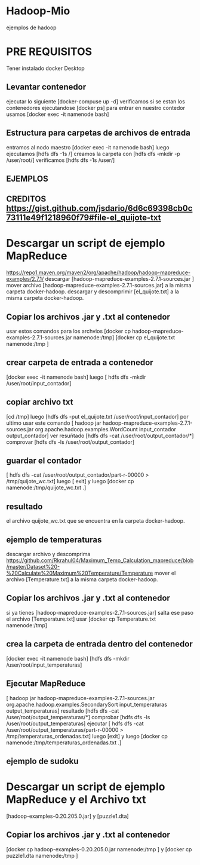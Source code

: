 # Hadoop-Mio
ejemplos de hadoop 
# PRE REQUISITOS
Tener instalado docker Desktop 
## Levantar contenedor
ejecutar lo siguiente [docker-compuse up -d]
verificamos si se estan los contenedores ejecutandose [docker ps]
para entrar en nuestro contedor usamos [docker exec -it namenode bash]
## Estructura para carpetas de archivos de entrada 
entramos al nodo maestro  [docker exec -it namenode bash]
luego ejecutamos [hdfs dfs -1s /]
creamos la carpeta con [hdfs dfs -mkdir -p /user/root/]
verificamos [hdfs dfs -1s /user/]
## EJEMPLOS
## CREDITOS https://gist.github.com/jsdario/6d6c69398cb0c73111e49f1218960f79#file-el_quijote-txt 
# Descargar un script de ejemplo MapReduce
https://repo1.maven.org/maven2/org/apache/hadoop/hadoop-mapreduce-examples/2.7.1/
descargar [hadoop-mapreduce-examples-2.7.1-sources.jar ]
mover archivo [hadoop-mapreduce-examples-2.7.1-sources.jar] a la misma carpeta  docker-hadoop.
descargar y descomprimir [el_quijote.txt] a la misma carpeta docker-hadoop.
## Copiar los archivos .jar y .txt al contenedor
usar estos comandos para los archvios 
[docker cp hadoop-mapreduce-examples-2.7.1-sources.jar namenode:/tmp]
[docker cp el_quijote.txt namenode:/tmp ]
## crear carpeta de entrada a contenedor
[docker exec -it namenode bash]
luego [
hdfs dfs -mkdir /user/root/input_contador] 
## copiar archivo txt
[cd /tmp]
luego [hdfs dfs -put el_quijote.txt /user/root/input_contador]
por ultimo usar este comando
[
hadoop jar hadoop-mapreduce-examples-2.7.1-sources.jar org.apache.hadoop.examples.WordCount input_contador output_contador]
ver resuñtado
[hdfs dfs -cat /user/root/output_contador/*]
comprovar
[hdfs dfs -ls /user/root/output_contador]
## guardar el contador
[
hdfs dfs -cat /user/root/output_contador/part-r-00000 > /tmp/quijote_wc.txt]
luego
[ exit]
y luego
[docker cp namenode:/tmp/quijote_wc.txt .]
## resultado
el archivo quijote_wc.txt que se encuentra en la carpeta docker-hadoop.
## ejemplo de temperaturas
descargar archivo y descomprima 
https://github.com/Rkrahul04/Maximum_Temp_Calculation_mapreduce/blob/master/Dataset%20-%20Calculate%20Maximum%20Temperature/Temperature
mover el archivo [Temperature.txt] a la misma carpeta docker-hadoop.
## Copiar los archivos .jar y .txt al contenedor
si ya tienes [hadoop-mapreduce-examples-2.7.1-sources.jar] salta ese paso
el archivo [Temperature.txt] usar [docker cp Temperature.txt namenode:/tmp]
## crea la carpeta de entrada dentro del contenedor
[docker exec -it namenode bash]
[hdfs dfs -mkdir /user/root/input_temperaturas]
## Ejecutar MapReduce
[
hadoop jar hadoop-mapreduce-examples-2.7.1-sources.jar org.apache.hadoop.examples.SecondarySort input_temperaturas output_temperaturas]
resultado
[hdfs dfs -cat /user/root/output_temperaturas/*]
comprobar
[hdfs dfs -ls /user/root/output_temperaturas]
ejecutar 
[
hdfs dfs -cat /user/root/output_temperaturas/part-r-00000 > /tmp/temperaturas_ordenadas.txt]
luego [exit] y luego [docker cp namenode:/tmp/temperaturas_ordenadas.txt .]
## ejemplo de sudoku
# Descargar un script de ejemplo MapReduce y el Archivo txt 
[hadoop-examples-0.20.205.0.jar] y [puzzle1.dta]
## Copiar los archivos .jar y .txt al contenedor
[docker cp hadoop-examples-0.20.205.0.jar namenode:/tmp ] y [docker cp puzzle1.dta namenode:/tmp ]
